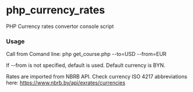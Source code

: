 # php_currency_rates
PHP Currency rates convertor console script  

### Usage
Call from Comand line:
php get_course.php --to=USD --from=EUR

If --from is not specified, default is used. Default currency is BYN.

Rates are imported from NBRB API.
Check currency ISO 4217 abbreviations here:
https://www.nbrb.by/api/exrates/currencies
